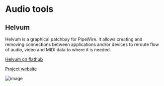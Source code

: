 # Audio tools

## Helvum

Helvum is a graphical patchbay for PipeWire. It allows creating and removing connections between applications and/or devices to reroute flow of audio, video and MIDI data to where it is needed.

[Helvum on flathub ](https://flathub.org/apps/org.pipewire.Helvum)

[Project website](https://gitlab.freedesktop.org/pipewire/helvum)

![image](https://github.com/user-attachments/assets/8bed1fcb-a41e-40dc-bd6d-31ab3fe8036b)
